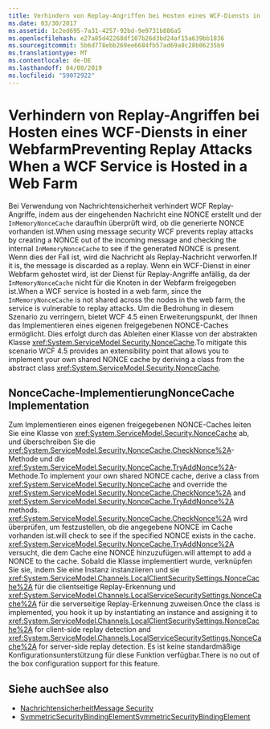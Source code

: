```yaml
---
title: Verhindern von Replay-Angriffen bei Hosten eines WCF-Diensts in einer Webfarm
ms.date: 03/30/2017
ms.assetid: 1c2ed695-7a31-4257-92bd-9e9731b886a5
ms.openlocfilehash: e27a85d42268df107b26d3bd24af15a639bb1836
ms.sourcegitcommit: 5b6d778ebb269ee6684fb57ad69a8c28b06235b9
ms.translationtype: MT
ms.contentlocale: de-DE
ms.lasthandoff: 04/08/2019
ms.locfileid: "59072922"
---
```

# <a name="preventing-replay-attacks-when-a-wcf-service-is-hosted-in-a-web-farm"></a><span data-ttu-id="43a66-102">Verhindern von Replay-Angriffen bei Hosten eines WCF-Diensts in einer Webfarm</span><span class="sxs-lookup"><span data-stu-id="43a66-102">Preventing Replay Attacks When a WCF Service is Hosted in a Web Farm</span></span>
<span data-ttu-id="43a66-103">Bei Verwendung von Nachrichtensicherheit verhindert WCF Replay-Angriffe, indem aus der eingehenden Nachricht eine NONCE erstellt und der `InMemoryNonceCache` daraufhin überprüft wird, ob die generierte NONCE vorhanden ist.</span><span class="sxs-lookup"><span data-stu-id="43a66-103">When using message security WCF prevents replay attacks by creating a NONCE out of the incoming message and checking the internal `InMemoryNonceCache` to see if the generated NONCE is present.</span></span> <span data-ttu-id="43a66-104">Wenn dies der Fall ist, wird die Nachricht als Replay-Nachricht verworfen.</span><span class="sxs-lookup"><span data-stu-id="43a66-104">If it is, the message is discarded as a replay.</span></span> <span data-ttu-id="43a66-105">Wenn ein WCF-Dienst in einer Webfarm gehostet wird, ist der Dienst für Replay-Angriffe anfällig, da der `InMemoryNonceCache` nicht für die Knoten in der Webfarm freigegeben ist.</span><span class="sxs-lookup"><span data-stu-id="43a66-105">When a WCF service is hosted in a web farm, since the `InMemoryNonceCache` is not shared across the nodes in the web farm, the service is vulnerable to replay attacks.</span></span>  <span data-ttu-id="43a66-106">Um die Bedrohung in diesem Szenario zu verringern, bietet WCF 4.5 einen Erweiterungspunkt, der Ihnen das Implementieren eines eigenen freigegebenen NONCE-Caches ermöglicht. Dies erfolgt durch das Ableiten einer Klasse von der abstrakten Klasse <xref:System.ServiceModel.Security.NonceCache>.</span><span class="sxs-lookup"><span data-stu-id="43a66-106">To mitigate this scenario WCF 4.5 provides an extensibility point that allows you to implement your own shared NONCE cache by deriving a class from the abstract class <xref:System.ServiceModel.Security.NonceCache>.</span></span>  
  
## <a name="noncecache-implementation"></a><span data-ttu-id="43a66-107">NonceCache-Implementierung</span><span class="sxs-lookup"><span data-stu-id="43a66-107">NonceCache Implementation</span></span>  
 <span data-ttu-id="43a66-108">Zum Implementieren eines eigenen freigegebenen NONCE-Caches leiten Sie eine Klasse von <xref:System.ServiceModel.Security.NonceCache> ab, und überschreiben Sie die <xref:System.ServiceModel.Security.NonceCache.CheckNonce%2A>-Methode und die <xref:System.ServiceModel.Security.NonceCache.TryAddNonce%2A>-Methode.</span><span class="sxs-lookup"><span data-stu-id="43a66-108">To implement your own shared NONCE cache, derive a class from <xref:System.ServiceModel.Security.NonceCache> and override the <xref:System.ServiceModel.Security.NonceCache.CheckNonce%2A> and <xref:System.ServiceModel.Security.NonceCache.TryAddNonce%2A> methods.</span></span> <xref:System.ServiceModel.Security.NonceCache.CheckNonce%2A> <span data-ttu-id="43a66-109">wird überprüfen, um festzustellen, ob die angegebene NONCE im Cache vorhanden ist.</span><span class="sxs-lookup"><span data-stu-id="43a66-109">will check to see if the specified NONCE exists in the cache.</span></span> <xref:System.ServiceModel.Security.NonceCache.TryAddNonce%2A> <span data-ttu-id="43a66-110">versucht, die dem Cache eine NONCE hinzuzufügen.</span><span class="sxs-lookup"><span data-stu-id="43a66-110">will attempt to add a NONCE to the cache.</span></span> <span data-ttu-id="43a66-111">Sobald die Klasse implementiert wurde, verknüpfen Sie sie, indem Sie eine Instanz instanziieren und sie <xref:System.ServiceModel.Channels.LocalClientSecuritySettings.NonceCache%2A> für die clientseitige Replay-Erkennung und <xref:System.ServiceModel.Channels.LocalServiceSecuritySettings.NonceCache%2A> für die serverseitige Replay-Erkennung zuweisen.</span><span class="sxs-lookup"><span data-stu-id="43a66-111">Once the class is implemented, you hook it up by instantiating an instance and assigning it to <xref:System.ServiceModel.Channels.LocalClientSecuritySettings.NonceCache%2A> for client-side replay detection and <xref:System.ServiceModel.Channels.LocalServiceSecuritySettings.NonceCache%2A> for server-side replay detection.</span></span> <span data-ttu-id="43a66-112">Es ist keine standardmäßige Konfigurationsunterstützung für diese Funktion verfügbar.</span><span class="sxs-lookup"><span data-stu-id="43a66-112">There is no out of the box configuration support for this feature.</span></span>  
  
## <a name="see-also"></a><span data-ttu-id="43a66-113">Siehe auch</span><span class="sxs-lookup"><span data-stu-id="43a66-113">See also</span></span>

- [<span data-ttu-id="43a66-114">Nachrichtensicherheit</span><span class="sxs-lookup"><span data-stu-id="43a66-114">Message Security</span></span>](../../../../docs/framework/wcf/feature-details/message-security-in-wcf.md)
- [<span data-ttu-id="43a66-115">SymmetricSecurityBindingElement</span><span class="sxs-lookup"><span data-stu-id="43a66-115">SymmetricSecurityBindingElement</span></span>](../../../../docs/framework/wcf/diagnostics/wmi/symmetricsecuritybindingelement.md)
